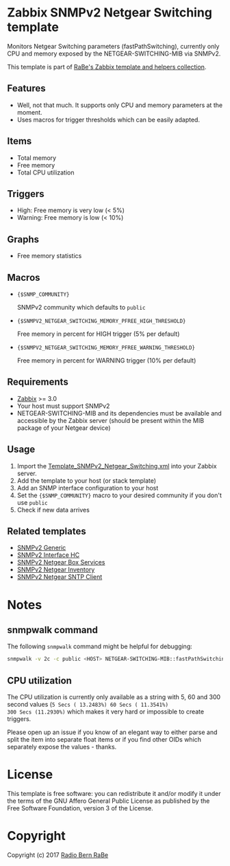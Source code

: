 # Zabbix SNMPv2 Netgear Switching template
Monitors Netgear Switching parameters (fastPathSwitching), currently only CPU and memory exposed by the NETGEAR-SWITCHING-MIB via SNMPv2.

This template is part of [RaBe's Zabbix template and helpers
collection](https://github.com/radiorabe/rabe-zabbix).

## Features
* Well, not that much. It supports only CPU and memory parameters at the moment.
* Uses macros for trigger thresholds which can be easily adapted.

## Items
* Total memory
* Free memory
* Total CPU utilization

## Triggers
* High: Free memory is very low (< 5%)
* Warning: Free memory is low (< 10%)

## Graphs
* Free memory statistics

## Macros
* <code>{$SNMP_COMMUNITY}</code>

  SNMPv2 community which defaults to <code>public</code>

* <code>{$SNMPV2_NETGEAR_SWITCHING_MEMORY_PFREE_HIGH_THRESHOLD}</code>

  Free memory in percent for HIGH trigger (5% per default)

* <code>{$SNMPV2_NETGEAR_SWITCHING_MEMORY_PFREE_WARNING_THRESHOLD}</code>

  Free memory in percent for WARNING trigger (10% per default)


## Requirements
* [Zabbix](https://www.zabbix.com/) >= 3.0
* Your host must support SNMPv2
* NETGEAR-SWITCHING-MIB and its dependencies must be available and accessible by the Zabbix server (should be present within the MIB package of your Netgear device)

## Usage
1. Import the [Template_SNMPv2_Netgear_Switching.xml](Template_SNMPv2_Netgear_Switching.xml) into your Zabbix server.
2. Add the template to your host (or stack template)
3. Add an SNMP interface configuration to your host
4. Set the <code>{$SNMP_COMMUNITY}</code> macro to your desired community if you don't use <code>public</code>
5. Check if new data arrives

## Related templates
* [SNMPv2 Generic](../SNMPv2_Generic)
* [SNMPv2 Interface HC](../SNMPv2_Interface_HC)
* [SNMPv2 Netgear Box Services](../SNMPv2_Netgear_Box_Services)
* [SNMPv2 Netgear Inventory](../SNMPv2_Netgear_Inventory)
* [SNMPv2 Netgear SNTP Client](../SNMPv2_Netgear_SNTP_CLIENT)

# Notes
## snmpwalk command
The following <code>snmpwalk</code> command might be helpful for debugging:
```bash
snmpwalk -v 2c -c public <HOST> NETGEAR-SWITCHING-MIB::fastPathSwitching
```

## CPU utilization
The CPU utilization is currently only available as a string with 5, 60 and 300
second values (<code>5 Secs ( 13.2483%)   60 Secs ( 11.3541%)  300 Secs (11.2930%)</code>
which makes it very hard or impossible to create triggers.

Please open up an issue if you know of an elegant way to either parse and split
the item into separate float items or if you find other OIDs which separately
expose the values - thanks.

# License
This template is free software: you can redistribute it and/or modify it under
the terms of the GNU Affero General Public License as published by the Free
Software Foundation, version 3 of the License.

# Copyright
Copyright (c) 2017 [Radio Bern RaBe](http://www.rabe.ch)
